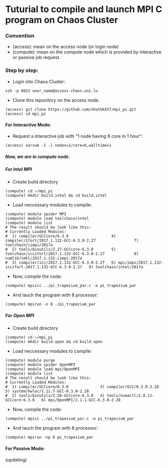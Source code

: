 # Tuturial to compile and launch MPI C program on Chaos Cluster

### Convention 
- (access): mean on the access node (or login node)
- (compute): mean on the compute node which is provided by interactive or passive job request.

### Step by step:
- Login into Chaos Cluster:
```
ssh -p 8022 user_name@access-chaos.uni.lu
```
- Clone this repository on the access node:
```
(access) git clone https://github.com/nhatbkk57/mpi_pi.git
(access) cd mpi_pi
```
#### For Interactive Mode:
- Request a interactive job with "1 node having 8 core in 1 hour":
```
(access) oarsub -I -l nodes=1/core=8,walltime=1
```
##### Now, we are in compute node.
##### For Intel MPI
- Create build directory
```
(compute) cd ~/mpi_pi
(compute) mkdir build.intel && cd build.intel
```
- Load neccessary modules to compile:
```
(compute) module spider MPI
(compute) module load toolchain/intel
(compute) module list
# The result should be look like this:
# Currently Loaded Modules:
#  1) compiler/GCCcore/6.3.0                   4) compiler/ifort/2017.1.132-GCC-6.3.0-2.27                 7) toolchain/iimpi/2017a
#  2) tools/binutils/2.27-GCCcore-6.3.0        5) toolchain/iccifort/2017.1.132-GCC-6.3.0-2.27             8) numlib/imkl/2017.1.132-iimpi-2017a
#  3) compiler/icc/2017.1.132-GCC-6.3.0-2.27   6) mpi/impi/2017.1.132-iccifort-2017.1.132-GCC-6.3.0-2.27   9) toolchain/intel/2017a
```
- Now, compile the code:
```
(compute) mpiicc ../pi_trapezium_par.c -o pi_trapezium_par
```
- And lauch the program with 8 processor:
```
(compute) mpirun -n 8 ./pi_trapezium_par
```

##### For Open MPI
- Create build directory
```
(compute) cd ~/mpi_pi
(compute) mkdir build.open && cd build.open
```
- Load neccessary modules to compile:
```
(compute) module purge
(compute) module spider OpenMPI
(compute) module load mpi/OpenMPI
(compute) module list
# The result should be look like this:
# Currently Loaded Modules:
#  1) compiler/GCCcore/6.3.0              3) compiler/GCC/6.3.0-2.28              5) system/hwloc/1.11.7-GCC-6.3.0-2.28
#  2) tools/binutils/2.28-GCCcore-6.3.0   4) tools/numactl/2.0.11-GCCcore-6.3.0   6) mpi/OpenMPI/2.1.1-GCC-6.3.0-2.28
```
- Now, compile the code:
```
(compute) mpicc ../pi_trapezium_par.c -o pi_trapezium_par
```
- And lauch the program with 8 processor:
```
(compute) mpirun -np 8 pi_trapezium_par
```

#### For Passive Mode:
(updating)
